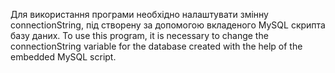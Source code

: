 Для використання програми необхідно налаштувати змінну connectionString, під створену за допомогою вкладеного MySQL скрипта базу даних.
To use this program, it is necessary to change the connectionString variable for the database created with the help of the embedded MySQL script.
